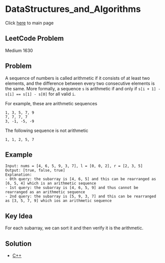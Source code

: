 # DataStructures_and_Algorithms
Click [here](../../README.md) to main page

## LeetCode Problem
Medium 1630

## Problem
A sequence of numbers is called arithmetic if it consists of at least two elements, and the difference between every two consecutive elements is the same. More formally, a sequence `s` is arithmetic if and only if `s[i + 1] - s[i] == s[1] - s[0]` for all valid `i`.

For example, these are arithmetic sequences
```
1, 3, 5, 7, 9
7, 7, 7, 7
3, -1, -5, -9
```

The following sequence is not arithmetic
```
1, 1, 2, 5, 7
```

## Example
```
Input: nums = [4, 6, 5, 9, 3, 7], l = [0, 0, 2], r = [2, 3, 5]
Output: [true, false, true]
Explanation:
- 0th query: the subarray is [4, 6, 5] and this can be rearranged as [6, 5, 4] which is an arithmetic sequence
- 1st query: the subarray is [4, 6, 5, 9] and thus cannot be rearranged as an arithmetic sequence
- 2nd query: the subarray is [5, 9, 3, 7] and this can be rearranged as [3, 5, 7, 9] which ios an arithmetic sequence
```

## Key Idea
For each subarray, we can sort it and then verify it is the arithmetic.

## Solution
- [C++](./solution.cpp)